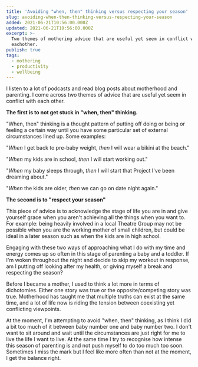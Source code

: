 ```yaml
---
title: 'Avoiding "when, then" thinking versus respecting your season'
slug: avoiding-when-then-thinking-versus-respecting-your-season
added: 2021-06-21T10:56:00.000Z
updated: 2021-06-21T10:56:00.000Z
excerpt: >-
  Two themes of mothering advice that are useful yet seem in conflict with
  eachother.
publish: true
tags:
  - mothering
  - productivity
  - wellbeing
---
```


I listen to a lot of podcasts and read blog posts about motherhood and parenting. I come across two themes of advice that are useful yet seem in conflict with each other. 

**The first is to not get stuck in "when, then" thinking.**

"When, then" thinking is a thought pattern of putting off doing or being or feeling a certain way until you have some particular set of external circumstances lined up. Some examples:

"*When* I get back to pre-baby weight, *then* I will wear a bikini at the beach."

"*When* my kids are in school, *then* I will start working out."

"*When* my baby sleeps through, *then* I will start that Project I've been dreaming about."

"*When* the kids are older, *then* we can go on date night again."  

**The second is to "respect your season"**

This piece of advice is to acknowledge the stage of life you are in and give yourself grace when you aren't achieving all the things when you want to. For example: being heavily involved in a local Theatre Group may not be possible when you are the working mother of small children, but could be ideal in a later season such as when the kids are in high school. 

Engaging with these two ways of approaching what I do with my time and energy comes up so often in this stage of parenting a baby and a toddler. If I'm woken throughout the night and decide to skip my workout in response, am I putting off looking after my health, or giving myself a break and respecting the season?   

Before I became a mother, I used to think a lot more in terms of dichotomies. Either one story was true or the opposite/competing story was true. Motherhood has taught me that multiple truths can exist at the same time, and a lot of life now is riding the tension between coexisting yet conflicting viewpoints. 

At the moment, I'm attempting to avoid "when, then" thinking, as I think I did a bit too much of it between baby number one and baby number two. I don't want to sit around and wait until the circumstances are just right for me to live the life I want to live. At the same time I try to recognise how intense this season of parenting is and not push myself to do too much too soon. Sometimes I miss the mark but I feel like more often than not at the moment, I get the balance right.
